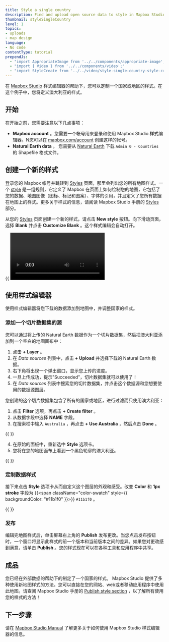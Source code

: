 ```yaml
---
title: Style a single country
description: Find and upload open source data to style in Mapbox Studio.
thumbnail: styleSingleCountry
level: 1
topics:
- uploads
- map design
language:
- No code
contentType: tutorial
prependJs:
  - "import AppropriateImage from '../../components/appropriate-image';"
  - "import { Video } from '../../components/video';"
  - "import StyleCreate from '../../video/style-single-country-style-create.mp4';"
---
```


<style>
    .color-swatch {
      width: 15px;
      height: 15px;
      border-radius: 15px;
      display: inline-block;
      margin-bottom: -2px;
    }
</style>

在 [Mapbox Studio](https://studio.mapbox.com) 样式编辑器的帮助下，您可以定制一个国家或地区的样式。在这个例子中，您将定义澳大利亚的样式。

## 开始

在开始之前，您需要注意以下几点事项：

- **Mapbox account** 。您需要一个帐号用来登录和使用 Mapbox Studio 样式编辑器。N您可以在 [mapbox.com/account](https://account.mapbox.com) 创建这样的帐号。
- **Natural Earth data** 。 您需要从 [Natural Earth](http://www.naturalearthdata.com/downloads/10m-cultural-vectors/) 下载 `Admin 0 - Countries` 的 Shapefile 格式文件。

## 创建一个新的样式

登录您的 Mapbox 帐号并跳转到 [Styles](https://studio.mapbox.com/styles) 页面，那里会列出您的所有地图样式。一个 [style](/help/glossary/style/) 是一组规则，它定义了 Mapbox 在页面上如何绘制您的地图，它包括了您的数据、地图图像（图标、标记和图案）、字体的引用，并且定义了您所有数据在地图上的样式。更多关于样式的信息，请阅读 Mapbox Studio 手册的 [Styles](https://docs.mapbox.com/studio-manual/reference/styles/) 部分。

从您的 [Styles](https://studio.mapbox.com/styles) 页面创建一个新的样式，请点击 **New style** 按钮。向下滑动页面，选择 **Blank** 并点击 **Customize Blank** 。这个样式编辑会自动打开。

{{
  <Video
    filename={StyleCreate}
    title="Create a new style modal in Mapbox Studio"
  />
}}

## 使用样式编辑器

使用样式编辑器将您下载的数据添加到地图中，并调整国家的样式。

### 添加一个切片数据集的源

您可以通过将上传的 Natural Earth 数据作为一个切片数据集，然后把澳大利亚添加到一个空白的地图画布中：

1. 点击 **+ Layer** 。
2. 在 _Data sources_ 列表中，点击 **+ Upload** 并选择下载的 Natural Earth 数据。
3. 右下角将出现一个弹出窗口，显示您上传的进度。
4. 一旦上传成功，提示"Succeeded"，切片数据集就可以使用了！
5. 在 _Data sources_ 列表中搜索您的切片数据集，并点击这个数据源和您想要使用的数据源图层。

您创建的这个切片数据集包含了所有的国家或地区，进行过滤而只使用澳大利亚：

1. 点击 **Filter** 选项，再点击 **+ Create filter** 。
2. 从数据字段中选择 **NAME** 字段。
3. 在搜索栏中输入 `Australia` ，再点击 **+ Use Australia** ，然后点击 **Done** 。

{{
  <AppropriateImage
    imageId="styleSingleCountryFilter"
    alt="screenshot of how to filter data in the Mapbox Studio style editor"
  />
}}

4. 在原始的面板中，重新选中 **Style** 选项卡。
5. 您将在您的地图画布上看到一个黑色轮廓的澳大利亚。

{{
  <AppropriateImage
    imageId="styleSingleCountryNoStyle"
    alt="screenshot of unstyled country"
  />
}}

### 定制数据样式

接下来点击 **Style** 选项卡从而自定义这个图层的外观和感受。改变 **Color** 和 **1px stroke** 字段为 {{<span className="color-swatch" style={{ backgroundColor: "#11b1f0" }}></span>}} `#11b1f0` 。

{{
  <AppropriateImage
    imageId="styleSingleCountryFillColor"
    alt="screenshot of style panel in Mapbox studio"
  />
}}

### 发布

编辑完地图样式后，单击屏幕右上角的 **Publish** 发布更改。当您点击发布按钮时，一个窗口将显示此样式的前一个版本和当前版本之间的差异。如果您对更改感到满意，请单击 **Publish** 。您的样式现在可以在各种工具和应用程序中共享。

## 成品

您已经在外部数据的帮助下的制定了一个国家的样式。 Mapbox Studio 提供了多种使用新地图样式的方法。您可以直接在您的网站、web或者移动应用程序中使用此地图。请查阅 Mapbox Studio 手册的 [Publish style section](https://docs.mapbox.com/studio-manual/overview/publish-your-style/) ，以了解所有使用您的样式的方法！

## 下一步骤

请在 [Mapbox Studio Manual](https://docs.mapbox.com/studio-manual/reference/styles/) 了解更多关于如何使用 Mapbox Studio 样式编辑器的信息。
